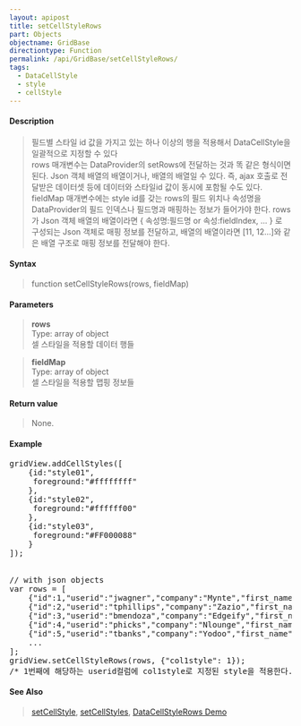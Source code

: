 ```yaml
---
layout: apipost
title: setCellStyleRows
part: Objects
objectname: GridBase
directiontype: Function
permalink: /api/GridBase/setCellStyleRows/
tags:
  - DataCellStyle
  - style
  - cellStyle
---
```



#### Description

> 필드별 스타일 id 값을 가지고 있는 하나 이상의 행을 적용해서 DataCellStyle을 일괄적으로 지정할 수 있다  
> rows 매개변수는 DataProvider의 setRows에 전달하는 것과 똑 같은 형식이면 된다. Json 객체 배열의 배열이거나, 배열의 배열일 수 있다. 즉, ajax 호출로 전달받은 데이터셋 등에 데이터와 스타일id 값이 동시에 포함될 수도 있다.  
> fieldMap 매개변수에는 style id를 갖는 rows의 필드 위치나 속성명을 DataProvider의 필드 인덱스나 필드명과 매핑하는 정보가 들어가야 한다. rows가 Json 객체 배열의 배열이라면 { 속성명:필드명 or 속성:fieldIndex, ... } 로 구성되는 Json 객체로 매핑 정보를 전달하고, 배열의 배열이라면 [11, 12...]와 같은 배열 구조로 매핑 정보를 전달해야 한다.  

#### Syntax

> function setCellStyleRows(rows, fieldMap)

#### Parameters

> **rows**  
> Type: array of object  
> 셀 스타일을 적용할 데이터 행들  

> **fieldMap**  
> Type: array of object  
> 셀 스타일을 적용할 맵핑 정보들  

#### Return value

> None.

#### Example

<pre class="prettyprint">
gridView.addCellStyles([
    {id:"style01",
     foreground:"#ffffffff"
    },
    {id:"style02",
     foreground:"#ffffff00"
    },
    {id:"style03",
     foreground:"#FF000088"
    }
]);

 
// with json objects
var rows = [
    {"id":1,"userid":"jwagner","company":"Mynte","first_name":"Theresa","last_name":"Reynolds","col1style":"style01"},
    {"id":2,"userid":"tphillips","company":"Zazio","first_name":"Raymond","last_name":"Tucker","col1style":"style02"},
    {"id":3,"userid":"bmendoza","company":"Edgeify","first_name":"Emily","last_name":"Flores","col1style":"style03"},
    {"id":4,"userid":"phicks","company":"Nlounge","first_name":"Johnny","last_name":"Reed","col1style":"style01"},
    {"id":5,"userid":"tbanks","company":"Yodoo","first_name":"David","last_name":"Miller","col1style":"style03"},
    ...
];
gridView.setCellStyleRows(rows, {"col1style": 1});
/* 1번째에 해당하는 userid컬럼에 col1style로 지정된 style을 적용한다. */
</pre>

#### See Also
> [setCellStyle](/api/GridBase/setCellStyle), [setCellStyles](/api/GridBase/setCellStyles), [DataCellStyleRows Demo](http://demo.realgrid.com/Demo/DataCellStyleRows)